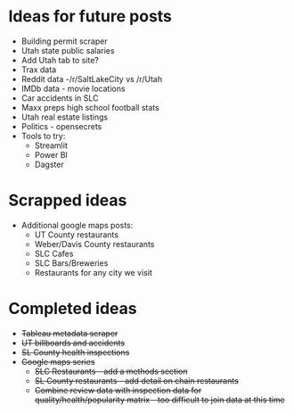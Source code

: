# Ideas for future posts

* Building permit scraper
* Utah state public salaries
* Add Utah tab to site?
* Trax data
* Reddit data -/r/SaltLakeCity vs /r/Utah
* IMDb data - movie locations
* Car accidents in SLC
* Maxx preps high school football stats
* Utah real estate listings
* Politics - opensecrets
* Tools to try:
  * Streamlit
  * Power BI
  * Dagster

# Scrapped ideas

* Additional google maps posts:
  * UT County restaurants
  * Weber/Davis County restaurants
  * SLC Cafes
  * SLC Bars/Breweries
  * Restaurants for any city we visit

# Completed ideas

* ~~Tableau metadata scraper~~
* ~~UT billboards and accidents~~
* ~~SL County health inspections~~
* ~~Google maps series~~
  * ~~SLC Restaurants - add a methods section~~
  * ~~SL County restaurants - add detail on chain restaurants~~
  * ~~Combine review data with inspection data for quality/health/popularity matrix - too difficult to join data at this time~~